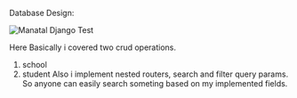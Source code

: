 Database Design:

![Manatal Django Test](https://user-images.githubusercontent.com/39440576/213274805-a5234788-d8a4-4528-ac91-44f7194d1899.jpg)

Here Basically i covered two crud operations. 
1. school
2. student
Also i implement nested routers, search and filter query params.
So anyone can easily search someting based on my implemented fields.
